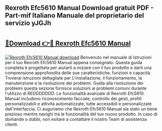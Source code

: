 ## Rexroth Efc5610 Manual Download gratuit PDF - Part-mif Italiano Manuale del proprietario del servizio yJGJh

# <h2><a href="http://dfbrcun.blite.top/?on=Rexroth+Efc5610+Manual">🔗Download 👉🔴 Rexroth Efc5610 Manual</a></h2>

[![Rexroth Efc5610 Manual download](https://i.imgur.com/lujVjoI.png)](http://dfbrcun.blite.top/?on=Rexroth+Efc5610+Manual)
Benvenuto nel manuale di Istruzioni per il tuo Rexroth Efc5610 Manual appena consegnato. Questa guida completa è progettata per aiutarti a iniziare con il tuo prodotto e darti una comprensione approfondita delle sue caratteristiche, funzioni e capacità. Troverai istruzioni dettagliate per L'installazione, il funzionamento, la manutenzione e la risoluzione dei problemi. Guida alla risoluzione dei problemi questa sezione fornisce soluzioni ai problemi comuni durante l'utilizzo di REDDDDDDD. Le funzionalità avanzate di Rexroth Efc5610 Manual includono riconoscimento facciale, controllo dei gesti, profili personalizzabili e attività automatizzate, tutte accessibili e personalizzate dall'interfaccia. Ci auguriamo che Rexroth Efc5610 Manual sia stato un bene prezioso mentre navighi tra le funzionalità del tuo nuovo prodotto. In caso di domande o dubbi, non esitare a contattare il nostro Team di assistenza clienti.
